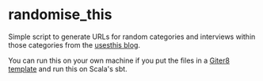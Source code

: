 # randomise_this

Simple script to generate URLs for random categories and interviews within those categories from the [usesthis blog](usesthis.com/).

You can run this on your own machine if you put the files in a [Giter8 template](https://www.foundweekends.org/giter8/) and run this on Scala's sbt.
